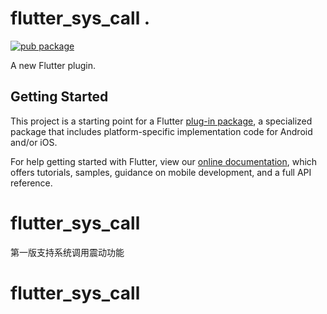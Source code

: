 # flutter_sys_call .  
[![pub package](https://img.shields.io/pub/v/flutter_luban.svg)](https://pub.flutter-io.cn/packages/flutter_sys_call)

A new Flutter plugin.

## Getting Started

This project is a starting point for a Flutter
[plug-in package](https://flutter.io/developing-packages/),
a specialized package that includes platform-specific implementation code for
Android and/or iOS.

For help getting started with Flutter, view our 
[online documentation](https://flutter.io/docs), which offers tutorials, 
samples, guidance on mobile development, and a full API reference.
# flutter_sys_call

第一版支持系统调用震动功能

# flutter_sys_call
